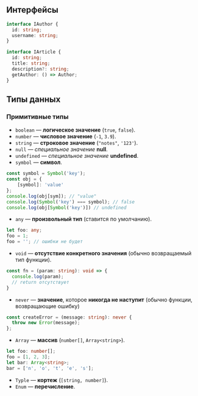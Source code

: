 
## Интерфейсы

```ts
interface IAuthor {
  id: string;
  username: string;
}

interface IArticle {
  id: string;
  title: string;
  description?: string;
  getAuthor: () => Author;
}
```

## Типы данных

### Примитивные типы
- `boolean` — **логическое значение** (`true`, `false`).
- `number` — **числовое значение** (`-1`, `3.9`).
- `string` — **строковое значение** (`"notes"`, `'123'`).
- `null` — *специальное значение* **null**.
- `undefined` — *специальное значение* **undefined**.
- `symbol` — **символ**.
```ts
const symbol = Symbol('key');
const obj = {
    [symbol]: 'value'
};
console.log(obj[sym]); // "value"
console.log(Symbol('key') === symbol); // false
console.log(obj[Symbol('key')]) // undefined
```
- `any` — **произвольный тип** (ставится по умолчанию).
```ts
let foo: any;
foo = 1;
foo = ''; // ошибки не будет
```
- `void` — **отсутствие конкретного значения** (обычно возвращаемый тип функции).
```ts
const fn = (param: string): void => {
  console.log(param);
  // return отсутствует
}
```
- `never` — **значение**, которое **никогда не наступит** (обычно функции, возвращающие ошибку)
```ts
const createError = (message: string): never {
  throw new Error(message);
};
```
- `Array` — **массив** (`number[]`, `Array<string>`).
```ts
let foo: number[];
foo = [1, 2, 3];
let bar: Array<string>;
bar = ['n', 'o', 't', 'e', 's'];
```
- `Typle` — **кортеж** (`[string, number]`).
- `Enum` — **перечисление**.


